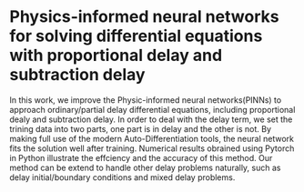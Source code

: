 # Physics-informed neural networks for solving differential equations with proportional delay and subtraction delay


In this work, we improve the Physic-informed neural networks(PINNs) to approach ordinary/partial delay
differential equations, including proportional dealy and subtraction delay. In order to deal with the delay
term, we set the trining data into two parts, one part is in delay and the other is not. By making full use
of the modern Auto-Differentiation tools, the neural network fits the solution well after training. Numerical
results obrained using Pytorch in Python illustrate the effciency and the accuracy of this method. Our
method can be extend to handle other delay problems naturally, such as delay initial/boundary conditions
and mixed delay problems.
